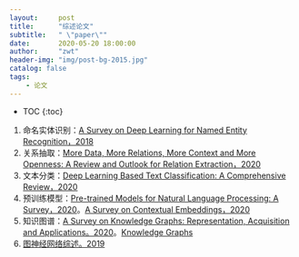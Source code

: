 ```yaml
---
layout:     post
title:      "综述论文"
subtitle:   " \"paper\""
date:       2020-05-20 18:00:00
author:     "zwt"
header-img: "img/post-bg-2015.jpg"
catalog: false
tags:
    - 论文
---
```

* TOC
{:toc}
1. 命名实体识别：[A Survey on Deep Learning for Named Entity Recognition，2018](https://arxiv.org/abs/1812.09449)
2. 关系抽取：[More Data, More Relations, More Context and More Openness: A Review and Outlook for Relation Extraction，2020](https://arxiv.org/abs/2004.03186)
3. 文本分类：[Deep Learning Based Text Classification: A Comprehensive Review，2020](https://arxiv.org/abs/2004.03705)
4. 预训练模型：[Pre-trained Models for Natural Language Processing: A Survey，2020](https://arxiv.org/abs/2003.08271)。[A Survey on Contextual Embeddings，2020](https://arxiv.org/abs/2003.07278)
5. 知识图谱：[A Survey on Knowledge Graphs: Representation, Acquisition and Applications。2020](https://arxiv.org/abs/2002.00388)。[Knowledge Graphs](https://arxiv.org/abs/2003.02320v2)
6. [图神经网络综述。2019](https://arxiv.org/abs/1901.00596)